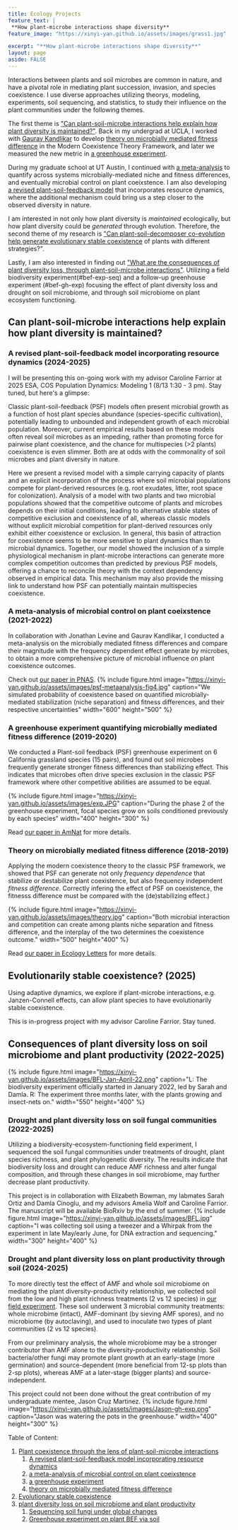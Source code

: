 ```yaml
---
title: Ecology Projects
feature_text: |
 **How plant-microbe interactions shape diversity**
feature_image: "https://xinyi-yan.github.io/assets/images/grass1.jpg"

excerpt: "**How plant-microbe interactions shape diversity**"
layout: page
aside: FALSE
---
```


Interactions between plants and soil microbes are common in nature, and have a pivotal role in mediating plant succession, invasion, and species coexistence. I use diverse approaches utilizing theorys, modeling, experiments, soil sequencing, and statistics, to study their influence on the plant communities under the following themes.

The first theme is ["Can plant-soil-microbe interactions help explain how plant diversity is maintained?"](#psf). Back in my undergrad at UCLA, I worked with [Gaurav Kandlikar](https://gauravsk.gitlab.io/) to develop [theory on microbially mediated fitness difference](#psf-theory) in the Modern Coexistence Theory Framework, and later we measured the new metric in [a greenhouse experiment](#psf-experiment). 

During my graduate school at UT Austin, I continued with [a meta-analysis](#psf-metaanalysis) to quantify across systems microbially-mediated niche and fitness differences, and eventually microbial control on plant coeixstence. I am also developing [a revised plant-soil-feedback model](#psf-model) that incorporates resource dynamics, where the additional mechanism could bring us a step closer to the observed diversity in nature.

I am interested in not only how plant diversity is *maintained* ecologically, but how plant diversity could be *generated* through evolution. Therefore, the second theme of my research is ["Can plant-soil-decomposer co-evolution help generate evolutionary stable coexistence](#evo-coexistence) of plants with different strategies?". 

Lastly, I am also interested in finding out ["What are the consequences of plant diversity loss, through plant-soil-microbe interactions"](#bef). Utilizing a field biodiversity experiment(#bef-exp-seq) and a follow-up greenhouse experiment (#bef-gh-exp) focusing the effect of plant diversity loss and drought on soil microbiome, and through soil microbiome on plant ecosystem functioning.

## Can plant-soil-microbe interactions help explain how plant diversity is maintained? <a name="psf"></a>
### A revised plant-soil-feedback model incorporating resource dynamics (2024-2025) <a name="psf-model"></a>
I will be presenting this on-going work with my advisor Caroline Farrior at 2025 ESA, COS Population Dynamics: Modeling 1 (8/13 1:30 - 3 pm). Stay tuned, but here's a glimpse:
  
Classic plant-soil-feedback (PSF) models often present microbial growth as a function of host plant species abundance (species-specific cultivation), potentially leading to unbounded and independent growth of each microbial population. Moreover, current empirical results based on these models often reveal soil microbes as an impeding, rather than promoting force for pairwise plant coexistence, and the chance for multispecies (>2 plants) coexistence is even slimmer. Both are at odds with the commonality of soil microbes and plant diversity in nature. 

Here we present a revised model with a simple carrying capacity of plants and an explicit incorporation of the process where soil microbial populations compete for plant-derived resources (e.g. root exudates, litter, root space for colonization). Analysis of a model with two plants and two microbial populations showed that the competitive outcome of plants and microbes depends on their initial conditions, leading to alternative stable states of competitive exclusion and coexistence of all, whereas classic models without explicit microbial competition for plant-derived resources only exhibit either coexistence or exclusion. In general, this basin of attraction for coexistence seems to be more sensitive to plant dynamics than to microbial dynamics. Together, our model showed the inclusion of a simple physiological mechanism in plant-microbe interactions can generate more complex competition outcomes than predicted by previous PSF models, offering a chance to reconcile theory with the context dependency observed in empirical data. This mechanism may also provide the missing link to understand how PSF can potentially maintain multispecies coexistence.   

### A meta-analysis of microbial control on plant coeixstence (2021-2022) <a name="psf-metaanalysis"></a>
In collaboration with Jonathan Levine and Gaurav Kandlikar, I conducted a meta-analysis on the microbially mediated fitness differences and compare their magnitude with the frequency dependent effect generate by microbes, to obtain a more comprehensive picture of microbial influence on plant coexistence outcomes.

Check out [our paper in PNAS](https://doi.org/10.1073/pnas.2122088119).
{% include figure.html image="https://xinyi-yan.github.io/assets/images/psf-metaanalysis-fig4.jpg" caption="We simulated probability of coexistence based on quantified microbially-mediated stabilization (niche separation) and fitness differences, and their respective uncertainties" width="600" height="500" %}

### A greenhouse experiment quantifying microbially mediated fitness difference (2019-2020)<a name="psf-experiment"></a>
We conducted a Plant-soil feedback (PSF) greenhouse experiment on 6 California grassland species (15 pairs), and found out soil microbes frequently generate stronger fitness differences than stabilizing effect. This indicates that microbes often drive species exclusion in the classic PSF framework where other competitive abilities are assumed to be equal.

{% include figure.html image="https://xinyi-yan.github.io/assets/images/exp.JPG" caption="During the phase 2 of the greenhouse experiment, focal species grow on soils conditioned previously by each species" width="400" height="300" %}

Read [our paper in AmNat](https://www.journals.uchicago.edu/doi/abs/10.1086/711662?journalCode=an) for more details.

### Theory on microbially mediated fitness difference (2018-2019) <a name="psf-theory"></a>
Applying the modern coexistence theory to the classic PSF framework, we showed that PSF can generate not only _frequency dependence_ that stabilize or destabilize plant coexistence, but also frequency independent _fitness difference_. Correctly infering the effect of PSF on coexistence, the fitnesss difference must be compared with the (de)stabilizing effect.)

{% include figure.html image="https://xinyi-yan.github.io/assets/images/theory.jpg" caption="Both microbial interaction and competition can create among plants niche separation and fitness difference, and the interplay of the two determines the coexistence outcome." width="500" height="400" %}

Read [our paper in Ecology Letters](https://onlinelibrary.wiley.com/doi/abs/10.1111/ele.13280) for more details.

## Evolutionarily stable coexistence? (2025) <a name="evo-coexistence"></a>
Using adaptive dynamics, we explore if plant-microbe interactions, e.g. Janzen-Connell effects, can allow plant species to have evolutionarily stable coexistence.

This is in-progress project with my advisor Caroline Farrior. Stay tuned.

## Consequences of plant diversity loss on soil microbiome and plant productivity (2022-2025) <a name="bef"></a> 
{% include figure.html image="https://xinyi-yan.github.io/assets/images/BFL-Jan-April-22.png" caption="L: The biodiversity experiment officially started in January 2022, led by Sarah and Damla. R: The experiment three months later, with the plants growing and insect-nets on." width="550" height="400" %}
### Drought and plant diversity loss on soil fungal communities (2022-2025) <a name="bef-exp-seq"></a>
Utilizing a biodiversity-ecosystem-functioning field experiment, I sequenced the soil fungal communities under treatments of drought, plant species richness, and plant phylogenetic diversity. The results indicate that biodiversity loss and drought can reduce AMF richness and alter fungal composition, and through these changes in soil microbiome, may further decrease plant productivity. 

This project is in collaboration with Elizabeth Bowman, my labmates Sarah Ortiz and Damla Cinoglu, and my advisors Amelia Wolf and Caroline Farrior. The manuscript will be available BioRxiv by the end of summer.
{% include figure.html image="https://xinyi-yan.github.io/assets/images/BFL.jpg" caption="I was collecting soil using a tweezer and a Whirpak from the experiment in late May/early June, for DNA extraction and sequencing." width="300" height="400" %}

### Drought and plant diversity loss on plant productivity through soil (2024-2025) <a name="bef-gh-exp"></a>
To more directly test the effect of AMF and whole soil microbiome on mediating the plant diversity-productivity relationship, we collected soil from the low and high plant richness treatments (2 vs 12 species) in [our field experiment](#bef-exp-seq"). These soil underwent 3 microbial community treatments: whole microbime (intact), AMF-dominant (by sieving AMF spores), and no microbiome (by autoclaving), and used to inoculate two types of plant communities (2 vs 12 species). 

From our preliminary analysis, the whole microbiome may be a stronger contributor than AMF alone to the diversity-productivity relationship. Soil bacteria/other fungi may promote plant growth at an early-stage (more germination) and source-dependent (more beneficial from 12-sp plots than 2-sp plots), whereas AMF at a later-stage (bigger plants) and source-independent. 

This project could not been done without the great contribution of my undergraduate mentee, Jason Cruz Martinez. 
{% include figure.html image="https://xinyi-yan.github.io/assets/images/Jason-gh-exp.png" caption="Jason was watering the pots in the greenhouse." width="400" height="300" %}

Table of Content: 
1. [Plant coexistence through the lens of plant-soil-microbe interactions](#psf)
    1. [A revised plant-soil-feedback model incorporating resource dynamics](#psf-model)
    2. [a meta-analysis of microbial control on plant coeixstence](#psf-metaanalysis)
    3. [a greenhouse experiment](#psf-experiment)
    4. [theory on microbially mediated fitness difference](#psf-theory)
2. [Evolutionary stable coexistence](#evo-coexistence)
3. [plant diversity loss on soil microbiome and plant productivity](#bef)
    1. [Sequencing soil fungi under global changes](#bef-exp-seq)
    2. [Greenhouse experiment on plant BEF via soil](#bef-gh-exp)  
